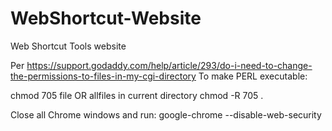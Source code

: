 WebShortcut-Website
===================

Web Shortcut Tools website

Per https://support.godaddy.com/help/article/293/do-i-need-to-change-the-permissions-to-files-in-my-cgi-directory
To make PERL executable:

chmod 705 file
OR allfiles in current directory
chmod -R 705 .

Close all Chrome windows and run:
google-chrome --disable-web-security